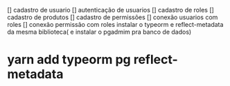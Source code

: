 [] cadastro de usuario
[] autenticação de usuarios
[] cadastro de roles
[] cadastro de produtos
[] cadastro de permissões
[] conexão usuarios com roles
[] conexão permissão com roles
instalar o  typeorm e reflect-metadata da mesma biblioteca( e instalar o pgadmim pra banco de dados)

# yarn add typeorm pg reflect-metadata